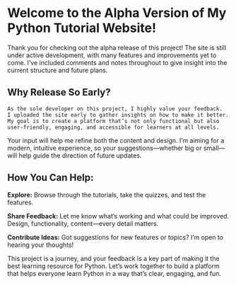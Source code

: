 # Welcome to the Alpha Version of My Python Tutorial Website!
Thank you for checking out the alpha release of this project! The site is still under active development, with many features and improvements yet to come. I’ve included comments and notes throughout to give insight into the current structure and future plans.

## Why Release So Early?
 `As the sole developer on this project, I highly value your feedback. 
 I uploaded the site early to gather insights on how to make it better. 
 My goal is to create a platform that’s not only functional but also user-friendly, engaging, and accessible for learners at all levels.`

Your input will help me refine both the content and design.
I’m aiming for a modern, intuitive experience, so your suggestions—whether big or small—will help guide the direction of future updates.

## How You Can Help:
 **Explore:** Browse through the tutorials, take the quizzes, and test the features.  
 
 **Share Feedback:** Let me know what’s working and what could be improved. Design, functionality, content—every detail matters.   
 
 **Contribute Ideas:** Got suggestions for new features or topics? I’m open to hearing your thoughts!

This project is a journey, and your feedback is a key part of making it the best learning resource for Python.
Let’s work together to build a platform that helps everyone learn Python in a way that’s clear, engaging, and fun.                    
  
